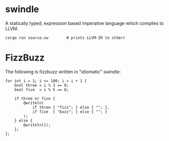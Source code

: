 # swindle
A statically typed, expression based imperative language which compiles to LLVM.

    cargo run source.sw        # prints LLVM-IR to stderr

# FizzBuzz
The following is fizzbuzz written in "idiomatic" swindle:

```
for int i = 1; i <= 100; i = i + 1 {
    bool three = i % 3 == 0;
    bool five  = i % 5 == 0;

    if three or five {
        @writeln(
            if three { "fizz"; } else { ""; },
            if five  { "buzz"; } else { ""; }
        );
    } else {
        @writeln(i);
    };
};
```

